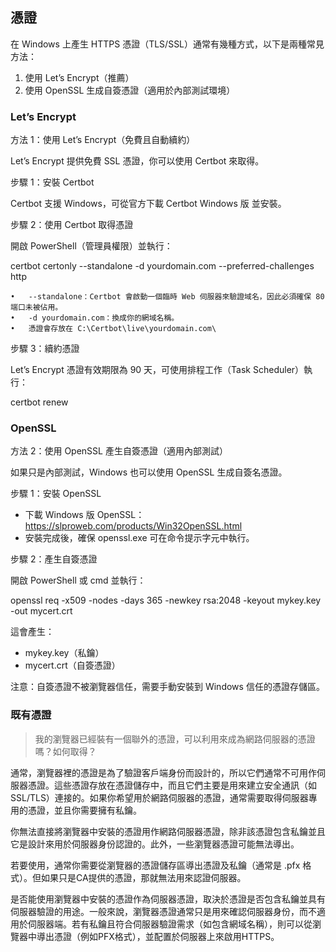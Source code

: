 

## 憑證

在 Windows 上產生 HTTPS 憑證（TLS/SSL）通常有幾種方式，以下是兩種常見方法：

1.	 使用 Let’s Encrypt（推薦）
2.	 使用 OpenSSL 生成自簽憑證（適用於內部測試環境）

### Let’s Encrypt

方法 1：使用 Let’s Encrypt（免費且自動續約）

Let’s Encrypt 提供免費 SSL 憑證，你可以使用 Certbot 來取得。

步驟 1：安裝 Certbot

Certbot 支援 Windows，可從官方下載 Certbot Windows 版 並安裝。

步驟 2：使用 Certbot 取得憑證

開啟 PowerShell（管理員權限）並執行：

certbot certonly --standalone -d yourdomain.com --preferred-challenges http

	•	--standalone：Certbot 會啟動一個臨時 Web 伺服器來驗證域名，因此必須確保 80 端口未被佔用。
	•	-d yourdomain.com：換成你的網域名稱。
	•	憑證會存放在 C:\Certbot\live\yourdomain.com\

步驟 3：續約憑證

Let’s Encrypt 憑證有效期限為 90 天，可使用排程工作（Task Scheduler）執行：

certbot renew

### OpenSSL

方法 2：使用 OpenSSL 產生自簽憑證（適用內部測試）

如果只是內部測試，Windows 也可以使用 OpenSSL 生成自簽名憑證。

步驟 1：安裝 OpenSSL

- 下載 Windows 版 OpenSSL：https://slproweb.com/products/Win32OpenSSL.html
- 安裝完成後，確保 openssl.exe 可在命令提示字元中執行。

步驟 2：產生自簽憑證

開啟 PowerShell 或 cmd 並執行：

openssl req -x509 -nodes -days 365 -newkey rsa:2048 -keyout mykey.key -out mycert.crt

這會產生：

- mykey.key（私鑰）
- mycert.crt（自簽憑證）

注意：自簽憑證不被瀏覽器信任，需要手動安裝到 Windows 信任的憑證存儲區。

### 既有憑證

> 我的瀏覽器已經裝有一個聯外的憑證，可以利用來成為網路伺服器的憑證嗎？如何取得？

通常，瀏覽器裡的憑證是為了驗證客戶端身份而設計的，所以它們通常不可用作伺服器憑證。這些憑證存放在憑證儲存中，而且它們主要是用來建立安全通訊（如SSL/TLS）連接的。如果你希望用於網路伺服器的憑證，通常需要取得伺服器專用的憑證，並且你需要擁有私鑰。

你無法直接將瀏覽器中安裝的憑證用作網路伺服器憑證，除非該憑證包含私鑰並且它是設計來用於伺服器身份認證的。此外，一些瀏覽器憑證可能無法導出。

若要使用，通常你需要從瀏覽器的憑證儲存區導出憑證及私鑰（通常是 .pfx 格式）。但如果只是CA提供的憑證，那就無法用來認證伺服器。

是否能使用瀏覽器中安裝的憑證作為伺服器憑證，取決於憑證是否包含私鑰並具有伺服器驗證的用途。一般來說，瀏覽器憑證通常只是用來確認伺服器身份，而不適用於伺服器端。若有私鑰且符合伺服器驗證需求（如包含網域名稱），則可以從瀏覽器中導出憑證（例如PFX格式），並配置於伺服器上來啟用HTTPS。

